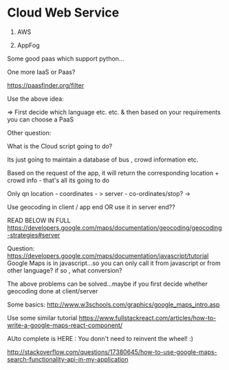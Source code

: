 # Cloud Web Service

1. AWS 

2. AppFog

Some good paas which support python...

One more IaaS or Paas?

https://paasfinder.org/filter

Use the above idea:

=> First decide which language etc. etc. & then based on your requirements you can choose a PaaS

Other question:

What is the Cloud script going to do?

Its just going to maintain a database of bus , crowd information etc.

Based on the request of the app, it will return the corresponding location + crowd info - that's all its going to do

Only qn location - coordinates - > server - co-ordinates/stop? -> 

Use geocoding in client / app end OR use it in server end??

READ BELOW IN FULL
https://developers.google.com/maps/documentation/geocoding/geocoding-strategies#server

Question:
https://developers.google.com/maps/documentation/javascript/tutorial
Google Maps is in javascript...so you can only call it from javascript or from other language?
if so , what conversion?

The above problems can be solved...maybe if you first decide whether geocoding done at client/server

Some basics:
http://www.w3schools.com/graphics/google_maps_intro.asp

Use some similar tutorial
https://www.fullstackreact.com/articles/how-to-write-a-google-maps-react-component/


AUto complete is HERE : You donn't need to reinvent the wheel! :)

http://stackoverflow.com/questions/17380645/how-to-use-google-maps-search-functionality-api-in-my-application

